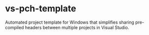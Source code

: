 # vs-pch-template
Automated project template for Windows that simplifies sharing pre-compiled headers between multiple projects in Visual Studio.
